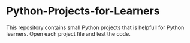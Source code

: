 # Python-Projects-for-Learners
This repository contains small Python projects that is helpfull for Python learners.
Open each project file and test the code.
